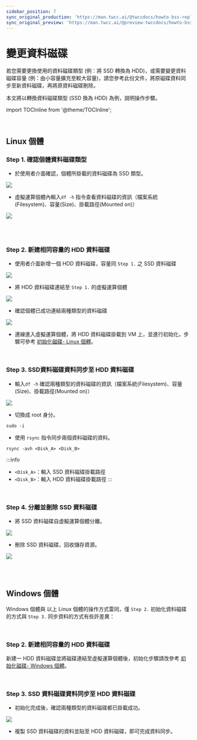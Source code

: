 ```yaml
---
sidebar_position: 7
sync_original_production: 'https://man.twcc.ai/@twccdocs/howto-bss-replace-data-vol-zh' 
sync_original_preview: 'https://man.twcc.ai/@preview-twccdocs/howto-bss-replace-data-vol-zh' 
---
```


# 變更資料磁碟


若您需要更換使用的資料磁碟類型 (例：將 SSD 轉換為 HDD)，或需要變更資料磁碟容量 (例：由小容量擴充至較大容量)，請您參考此份文件，將原磁碟資料同步至新資料磁碟，再將原資料磁碟刪除。

本文將以轉換資料磁碟類型 (SSD 換為 HDD) 為例，說明操作步驟。

import TOCInline from '@theme/TOCInline';

<TOCInline toc={toc} />

<br/>


## Linux 個體

### Step 1. 確認個體資料磁碟類型

* 於使用者介面確認，個體所掛載的資料磁碟為 SSD 類型。

![](https://cos.twcc.ai/SYS-MANUAL/uploads/upload_aeb3f0e8b3a1eb20766a08a88438eff2.png)

* 虛擬運算個體內輸入`df -h` 指令查看資料磁碟的資訊（檔案系統(Filesystem)、容量(Size)、掛載路徑(Mounted on)）

![](https://cos.twcc.ai/SYS-MANUAL/uploads/upload_eefbcb3221a84ab64e83b33e6b74f0bb.png)

<br/>

<br/>


### Step 2. 新建相同容量的 HDD 資料磁碟

* 使用者介面新增一個 HDD 資料磁碟，容量同 `Step 1.` 之 SSD 資料磁碟

![](https://cos.twcc.ai/SYS-MANUAL/uploads/upload_89b884b3a1cffb2f832d84fe30376746.png)


* 將 HDD 資料磁碟連結至 `Step 1.` 的虛擬運算個體

![](https://cos.twcc.ai/SYS-MANUAL/uploads/upload_17c6b3ceda5b35e94b4a44981d923e74.png)


* 確認個體已成功連結兩種類型的資料磁碟

![](https://cos.twcc.ai/SYS-MANUAL/uploads/upload_654c8d6681f4f4da6ea193a320e6e1f3.png)


* 連線進入虛擬運算個體，將 HDD 資料磁碟掛載到 VM 上，並進行初始化，步驟可參考 [初始化磁碟- Linux 個體](./data-disk-init-linux.md)。

<br/>


### Step 3. SSD資料磁碟資料同步至 HDD 資料磁碟

* 輸入`df -h` 確認兩種類型的資料磁碟的資訊（檔案系統(Filesystem)、容量(Size)、掛載路徑(Mounted on)）

![](https://cos.twcc.ai/SYS-MANUAL/uploads/upload_7563dd8d5bf73e816eead1f350fd0ce5.png)


* 切換成 root 身分。

```
sudo -i
```

* 使用 `rsync` 指令同步兩個資料磁碟的資料。

```
rsync -avh <Disk_A> <Disk_B>
```

:::info
- `<Disk_A>`：輸入 SSD 資料磁碟掛載路徑
- `<Disk_B>`：輸入 HDD 資料磁碟掛載路徑
:::

<br/>


### Step 4. 分離並刪除 SSD 資料磁碟

* 將 SSD 資料磁碟自虛擬運算個體分離。

![](https://cos.twcc.ai/SYS-MANUAL/uploads/upload_6f9e3237e52ebcf531015cbb2ab4d87c.png)


* 刪除 SSD 資料磁碟，回收儲存資源。

![](https://cos.twcc.ai/SYS-MANUAL/uploads/upload_717dfbe52ccb104d02c972299c0e83ab.png)

<br/>

<br/>


## Windows 個體

Windows 個體與 以上 Linux 個體的操作方式雷同，僅 `Step 2.` 初始化資料磁碟的方式與 `Step 3.` 同步資料的方式有些許差異：

<br/>


### Step 2. 新建相同容量的 HDD 資料磁碟

新建一 HDD 資料磁碟並將磁碟連結至虛擬運算個體後，初始化步驟請改參考 [初始化磁碟- Windows 個體](./data-disk-init-windows.md)。

<br/>


### Step 3. SSD 資料磁碟資料同步至 HDD 資料磁碟

* 初始化完成後，確認兩種類型的資料磁碟都已掛載成功。

![](https://cos.twcc.ai/SYS-MANUAL/uploads/upload_e1f878a79bd6c276509485dd1828f1ff.png)


* 複製 SSD 資料磁碟的資料並貼至 HDD 資料磁碟，即可完成資料同步。